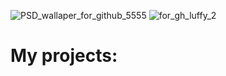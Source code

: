 ![PSD_wallaper_for_github_5555](https://github.com/user-attachments/assets/1bc25199-13b1-4bba-bdc0-be707bfe9559)
![for_gh_luffy_2](https://github.com/user-attachments/assets/c155d175-c90d-45fc-8676-c504c9c28a66)


<h1>My projects:</h1>



<!--
**HuskarMid/HuskarMid** is a ✨ _special_ ✨ repository because its `README.md` (this file) appears on your GitHub profile.

Here are some ideas to get you started:

- 🔭 I’m currently working on ...
- 🌱 I’m currently learning ...
- 👯 I’m looking to collaborate on ...
- 🤔 I’m looking for help with ...
- 💬 Ask me about ...
- 📫 How to reach me: ...
- 😄 Pronouns: ...
- ⚡ Fun fact: ...
-->
